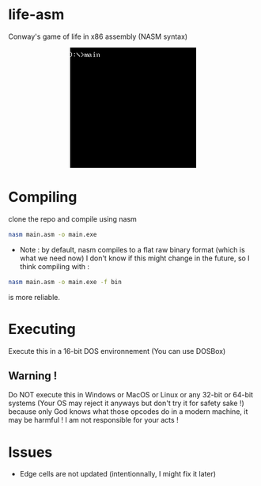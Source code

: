 # life-asm
Conway's game of life in x86 assembly (NASM syntax)
<br />
<p align="center">
<img src="https://github.com/A-Rain-Lover/life-asm/blob/master/screenshot.gif" />
</p>

# Compiling
clone the repo and compile using nasm
```bash
nasm main.asm -o main.exe
```
* Note : by default, nasm compiles to a flat raw binary format (which is what we need now) I don't know if this might change in the future, so I think compiling with :
```bash 
nasm main.asm -o main.exe -f bin
```
is more reliable.

# Executing
Execute this in a 16-bit DOS environnement (You can use DOSBox) 

## Warning !
Do NOT execute this in Windows or MacOS or Linux or any 32-bit or 64-bit systems (Your OS may reject it anyways but don't try it for safety sake !)
because only God knows what those opcodes do in a modern machine, it may be harmful ! I am not responsible for your acts !

# Issues
* Edge cells are not updated (intentionnally, I might fix it later)
